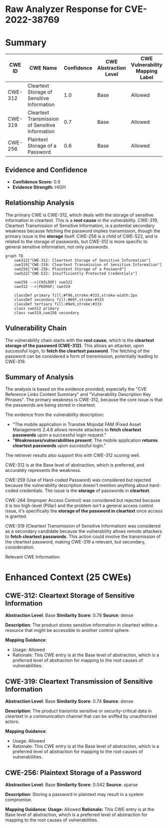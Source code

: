 # Raw Analyzer Response for CVE-2022-38769

# Summary
| CWE ID | CWE Name | Confidence | CWE Abstraction Level | CWE Vulnerability Mapping Label | CWE-Vulnerability Mapping Notes |
|---|---|---|---|---|---|
| CWE-312 | Cleartext Storage of Sensitive Information | 1.0 | Base | Allowed | Primary CWE |
| CWE-319 | Cleartext Transmission of Sensitive Information | 0.7 | Base | Allowed | Secondary Candidate |
| CWE-256 | Plaintext Storage of a Password | 0.6 | Base | Allowed | Secondary Candidate |

## Evidence and Confidence

*   **Confidence Score:** 0.9
*   **Evidence Strength:** HIGH

## Relationship Analysis
The primary CWE is CWE-312, which deals with the storage of sensitive information in cleartext. This is a **root cause** in the vulnerability. CWE-319, Cleartext Transmission of Sensitive Information, is a potential secondary weakness because fetching the password implies transmission, though the primary issue is the **storage** itself. CWE-256 is a child of CWE-522, and is related to the storage of passwords, but CWE-312 is more specific to general sensitive information, not only passwords.

```mermaid
graph TD
    cwe312["CWE-312: Cleartext Storage of Sensitive Information"]
    cwe319["CWE-319: Cleartext Transmission of Sensitive Information"]
    cwe256["CWE-256: Plaintext Storage of a Password"]
    cwe522["CWE-522: Insufficiently Protected Credentials"]

    cwe256 -->|CHILDOF| cwe522
    cwe312 -->|PEEROF| cwe319

    classDef primary fill:#f96,stroke:#333,stroke-width:2px
    classDef secondary fill:#69f,stroke:#333
    classDef tertiary fill:#9e9,stroke:#333
    class cwe312 primary
    class cwe319,cwe256 secondary
```

## Vulnerability Chain
The vulnerability chain starts with the **root cause**, which is the **cleartext storage of the password (CWE-312)**. This allows an attacker, upon successful login, to **fetch the cleartext password**. The fetching of the password can be considered a form of transmission, potentially leading to CWE-319.

## Summary of Analysis
The analysis is based on the evidence provided, especially the "CVE Reference Links Content Summary" and "Vulnerability Description Key Phrases". The primary weakness is CWE-312, because the core issue is that the passwords are being stored in cleartext.

The evidence from the vulnerability description:
*   "The mobile application in Transtek Mojodat FAM (Fixed Asset Management) 2.4.6 allows remote attackers to **fetch cleartext passwords** upon a successful login request."
*   "**Weaknesses/vulnerabilities present**: The mobile application **returns cleartext passwords** upon successful login."

The retriever results also support this with CWE-312 scoring well.

CWE-312 is at the Base level of abstraction, which is preferred, and accurately represents the weakness.

CWE-259 (Use of Hard-coded Password) was considered but rejected because the vulnerability description doesn't mention anything about hard-coded credentials. The issue is the **storage** of passwords in **cleartext**.

CWE-284 (Improper Access Control) was considered but rejected because it is too high-level (Pillar) and the problem isn't a general access control issue, it's specifically the **storage of the password in cleartext** once access is granted.

CWE-319 (Cleartext Transmission of Sensitive Information) was considered as a secondary candidate because the vulnerability allows remote attackers to **fetch cleartext passwords**. This action could involve the transmission of the cleartext password, making CWE-319 a relevant, but secondary, consideration.

Relevant CWE Information:

# Enhanced Context (25 CWEs)

## CWE-312: Cleartext Storage of Sensitive Information
**Abstraction Level**: Base
**Similarity Score**: 0.78
**Source**: dense

**Description**:
The product stores sensitive information in cleartext within a resource that might be accessible to another control sphere.

**Mapping Guidance**:
- Usage: Allowed
- Rationale: This CWE entry is at the Base level of abstraction, which is a preferred level of abstraction for mapping to the root causes of vulnerabilities.

## CWE-319: Cleartext Transmission of Sensitive Information
**Abstraction Level**: Base
**Similarity Score**: 0.74
**Source**: dense

**Description**:
The product transmits sensitive or security-critical data in cleartext in a communication channel that can be sniffed by unauthorized actors.

**Mapping Guidance**:
- Usage: Allowed
- Rationale: This CWE entry is at the Base level of abstraction, which is a preferred level of abstraction for mapping to the root causes of vulnerabilities.

## CWE-256: Plaintext Storage of a Password
**Abstraction Level**: Base
**Similarity Score**: 0.042
**Source**: sparse

**Description**:
Storing a password in plaintext may result in a system compromise.

**Mapping Guidance**:
**Usage:** Allowed
**Rationale:** This CWE entry is at the Base level of abstraction, which is a preferred level of abstraction for mapping to the root causes of vulnerabilities.